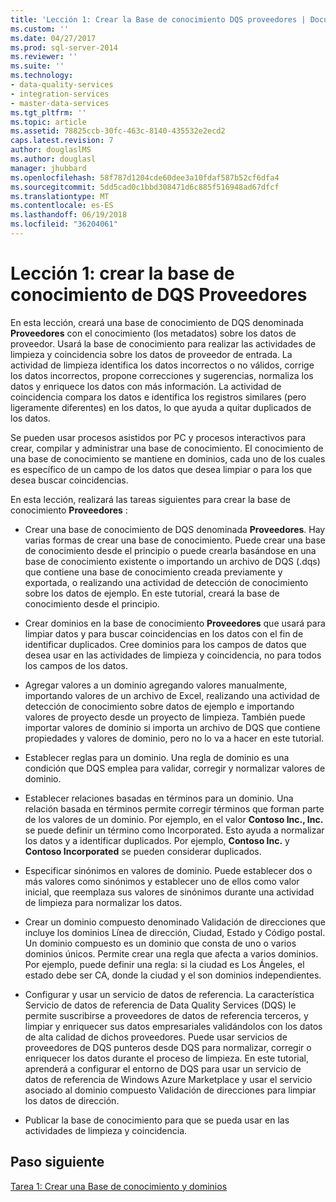 ```yaml
---
title: 'Lección 1: Crear la Base de conocimiento DQS proveedores | Documentos de Microsoft'
ms.custom: ''
ms.date: 04/27/2017
ms.prod: sql-server-2014
ms.reviewer: ''
ms.suite: ''
ms.technology:
- data-quality-services
- integration-services
- master-data-services
ms.tgt_pltfrm: ''
ms.topic: article
ms.assetid: 78825ccb-30fc-463c-8140-435532e2ecd2
caps.latest.revision: 7
author: douglaslMS
ms.author: douglasl
manager: jhubbard
ms.openlocfilehash: 58f787d1204cde60dee3a10fdaf587b52cf6dfa4
ms.sourcegitcommit: 5dd5cad0c1bbd308471d6c885f516948ad67dfcf
ms.translationtype: MT
ms.contentlocale: es-ES
ms.lasthandoff: 06/19/2018
ms.locfileid: "36204061"
---
```

# <a name="lesson-1-creating-the-suppliers-dqs-knowledge-base"></a>Lección 1: crear la base de conocimiento de DQS Proveedores
  En esta lección, creará una base de conocimiento de DQS denominada **Proveedores** con el conocimiento (los metadatos) sobre los datos de proveedor. Usará la base de conocimiento para realizar las actividades de limpieza y coincidencia sobre los datos de proveedor de entrada. La actividad de limpieza identifica los datos incorrectos o no válidos, corrige los datos incorrectos, propone correcciones y sugerencias, normaliza los datos y enriquece los datos con más información. La actividad de coincidencia compara los datos e identifica los registros similares (pero ligeramente diferentes) en los datos, lo que ayuda a quitar duplicados de los datos.  
  
 Se pueden usar procesos asistidos por PC y procesos interactivos para crear, compilar y administrar una base de conocimiento. El conocimiento de una base de conocimiento se mantiene en dominios, cada uno de los cuales es específico de un campo de los datos que desea limpiar o para los que desea buscar coincidencias.  
  
 En esta lección, realizará las tareas siguientes para crear la base de conocimiento **Proveedores** :  
  
-   Crear una base de conocimiento de DQS denominada **Proveedores**. Hay varias formas de crear una base de conocimiento. Puede crear una base de conocimiento desde el principio o puede crearla basándose en una base de conocimiento existente o importando un archivo de DQS (.dqs) que contiene una base de conocimiento creada previamente y exportada, o realizando una actividad de detección de conocimiento sobre los datos de ejemplo. En este tutorial, creará la base de conocimiento desde el principio.  
  
-   Crear dominios en la base de conocimiento **Proveedores** que usará para limpiar datos y para buscar coincidencias en los datos con el fin de identificar duplicados. Cree dominios para los campos de datos que desea usar en las actividades de limpieza y coincidencia, no para todos los campos de los datos.  
  
-   Agregar valores a un dominio agregando valores manualmente, importando valores de un archivo de Excel, realizando una actividad de detección de conocimiento sobre datos de ejemplo e importando valores de proyecto desde un proyecto de limpieza. También puede importar valores de dominio si importa un archivo de DQS que contiene propiedades y valores de dominio, pero no lo va a hacer en este tutorial.  
  
-   Establecer reglas para un dominio. Una regla de dominio es una condición que DQS emplea para validar, corregir y normalizar valores de dominio.  
  
-   Establecer relaciones basadas en términos para un dominio. Una relación basada en términos permite corregir términos que forman parte de los valores de un dominio. Por ejemplo, en el valor **Contoso Inc., Inc.** se puede definir un término como Incorporated. Esto ayuda a normalizar los datos y a identificar duplicados. Por ejemplo, **Contoso Inc.** y **Contoso Incorporated** se pueden considerar duplicados.  
  
-   Especificar sinónimos en valores de dominio. Puede establecer dos o más valores como sinónimos y establecer uno de ellos como valor inicial, que reemplaza sus valores de sinónimos durante una actividad de limpieza para normalizar los datos.  
  
-   Crear un dominio compuesto denominado Validación de direcciones que incluye los dominios Línea de dirección, Ciudad, Estado y Código postal. Un dominio compuesto es un dominio que consta de uno o varios dominios únicos. Permite crear una regla que afecta a varios dominios. Por ejemplo, puede definir una regla: si la ciudad es Los Ángeles, el estado debe ser CA, donde la ciudad y el son dominios independientes.  
  
-   Configurar y usar un servicio de datos de referencia. La característica Servicio de datos de referencia de Data Quality Services (DQS) le permite suscribirse a proveedores de datos de referencia terceros, y limpiar y enriquecer sus datos empresariales validándolos con los datos de alta calidad de dichos proveedores. Puede usar servicios de proveedores de DQS punteros desde DQS para normalizar, corregir o enriquecer los datos durante el proceso de limpieza. En este tutorial, aprenderá a configurar el entorno de DQS para usar un servicio de datos de referencia de Windows Azure Marketplace y usar el servicio asociado al dominio compuesto Validación de direcciones para limpiar los datos de dirección.  
  
-   Publicar la base de conocimiento para que se pueda usar en las actividades de limpieza y coincidencia.  
  
## <a name="next-step"></a>Paso siguiente  
 [Tarea 1: Crear una Base de conocimiento y dominios](../../2014/tutorials/task-1-creating-a-knowledge-base-and-domains.md)  
  
  